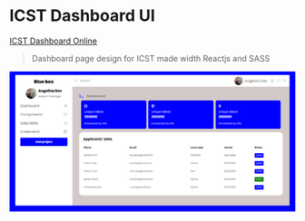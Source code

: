 # ICST Dashboard UI

[ICST Dashboard Online](https://icst-board.firebaseapp.com/)

> Dashboard page design for ICST
> made width Reactjs and SASS

<img src="./blue-box-screenshot.png" alt="blue box screenshot" >
